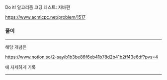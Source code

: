 Do it! 알고리즘 코딩 테스트: 자바편 

https://www.acmicpc.net/problem/1517

### 풀이
---
해당 개념은 

https://www.notion.so/2-say/b1b3be86f6eb41b78d2b41b2ff43e6df?pvs=4

에 자세하게 기록

---
